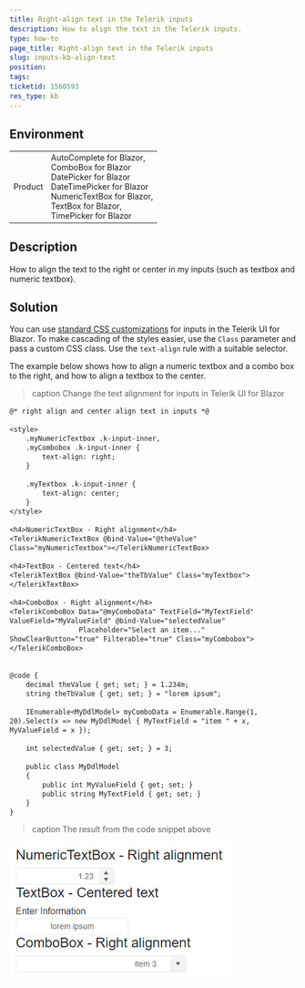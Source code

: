 ```yaml
---
title: Right-align text in the Telerik inputs
description: How to align the text in the Telerik inputs.
type: how-to
page_title: Right-align text in the Telerik inputs
slug: inputs-kb-align-text
position:
tags:
ticketid: 1560593
res_type: kb
---
```


## Environment

<table>
    <tbody>
        <tr>
            <td>Product</td>
            <td>
                AutoComplete for Blazor,<br />
                ComboBox for Blazor<br />
                DatePicker for Blazor<br />
                DateTimePicker for Blazor<br />
                NumericTextBox for Blazor,<br />
                TextBox for Blazor,<br />
                TimePicker for Blazor
            </td>
        </tr>
    </tbody>
</table>

## Description

How to align the text to the right or center in my inputs (such as textbox and numeric textbox).

## Solution

You can use [standard CSS customizations](slug:themes-override) for inputs in the Telerik UI for Blazor. To make cascading of the styles easier, use the `Class` parameter and pass a custom CSS class. Use the `text-align` rule with a suitable selector.

The example below shows how to align a numeric textbox and a combo box to the right, and how to align a textbox to the center.

>caption Change the text alignment for inputs in Telerik UI for Blazor

````RAZOR
@* right align and center align text in inputs *@

<style>
    .myNumericTextbox .k-input-inner,
    .myCombobox .k-input-inner {
        text-align: right;
    }

    .myTextbox .k-input-inner {
        text-align: center;
    }
</style>

<h4>NumericTextBox - Right alignment</h4>
<TelerikNumericTextBox @bind-Value="@theValue" Class="myNumericTextbox"></TelerikNumericTextBox>

<h4>TextBox - Centered text</h4>
<TelerikTextBox @bind-Value="theTbValue" Class="myTextbox"></TelerikTextBox>

<h4>ComboBox - Right alignment</h4>
<TelerikComboBox Data="@myComboData" TextField="MyTextField" ValueField="MyValueField" @bind-Value="selectedValue"
                 Placeholder="Select an item..." ShowClearButton="true" Filterable="true" Class="myCombobox">
</TelerikComboBox>


@code {
    decimal theValue { get; set; } = 1.234m;
    string theTbValue { get; set; } = "lorem ipsum";

    IEnumerable<MyDdlModel> myComboData = Enumerable.Range(1, 20).Select(x => new MyDdlModel { MyTextField = "item " + x, MyValueField = x });

    int selectedValue { get; set; } = 3;

    public class MyDdlModel
    {
        public int MyValueField { get; set; }
        public string MyTextField { get; set; }
    }
}

````

>caption The result from the code snippet above

![change text alignment in the inputs](images/inputs-text-alignment.png)
